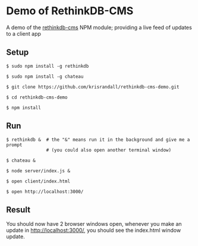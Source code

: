 # Demo of RethinkDB-CMS

A demo of the [rethinkdb-cms](https://www.npmjs.com/package/rethinkdb-cms) NPM module; providing a live feed of updates to a client app

## Setup

```
$ sudo npm install -g rethinkdb 

$ sudo npm install -g chateau

$ git clone https://github.com/krisrandall/rethinkdb-cms-demo.git    

$ cd rethinkdb-cms-demo    

$ npm install    

```

## Run

```
$ rethinkdb &  # the "&" means run it in the background and give me a prompt 
               # (you could also open another terminal window)

$ chateau &

$ node server/index.js &

$ open client/index.html

$ open http://localhost:3000/

```

## Result

You should now have 2 browser windows open, whenever you make an update in [http://localhost:3000/](http://localhost:3000/), you should see the index.html window update.




